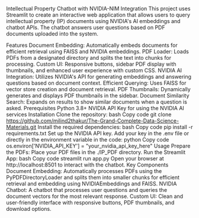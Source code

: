 Intellectual Property Chatbot with NVIDIA-NIM Integration
This project uses Streamlit to create an interactive web application that allows users to query intellectual property (IP) documents using NVIDIA's AI embeddings and chatbot APIs. The chatbot answers user questions based on PDF documents uploaded into the system.

Features
Document Embedding: Automatically embeds documents for efficient retrieval using FAISS and NVIDIA embeddings.
PDF Loader: Loads PDFs from a designated directory and splits the text into chunks for processing.
Custom UI: Responsive buttons, sidebar PDF display with thumbnails, and enhanced user experience with custom CSS.
NVIDIA AI Integration: Utilizes NVIDIA's API for generating embeddings and answering questions based on document context.
Efficient Querying: Uses FAISS for vector store creation and document retrieval.
PDF Thumbnails: Dynamically generates and displays PDF thumbnails in the sidebar.
Document Similarity Search: Expands on results to show similar documents when a question is asked.
Prerequisites
Python 3.8+
NVIDIA API Key for using the NVIDIA AI services
Installation
Clone the repository:
bash
Copy code
git clone https://github.com/milind2thakur/The-Grand-Complete-Data-Science-Materials.git
Install the required dependencies:
bash
Copy code
pip install -r requirements.txt
Set up the NVIDIA API key. Add your key in the .env file or directly in the environment variable in the code:
python
Copy code
os.environ['NVIDIA_API_KEY'] = "your_nvidia_api_key_here"
Usage
Prepare the PDFs: Place your PDF files in the ./IP_PDF directory.
Run the Streamlit App:
bash
Copy code
streamlit run app.py
Open your browser at http://localhost:8501 to interact with the chatbot.
Key Components
Document Embedding: Automatically processes PDFs using the PyPDFDirectoryLoader and splits them into smaller chunks for efficient retrieval and embedding using NVIDIAEmbeddings and FAISS.
NVIDIA Chatbot: A chatbot that processes user questions and queries the document vectors for the most relevant response.
Custom UI: Clean and user-friendly interface with responsive buttons, PDF thumbnails, and download options.
